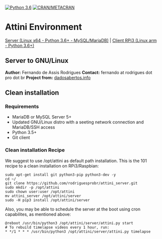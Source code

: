 [![Python 3.6](https://img.shields.io/badge/python-3.6-blue.svg)](https://www.python.org/downloads/release/python-360/) 
[![CRAN/METACRAN](https://img.shields.io/cran/l/devtools.svg)](http://www.gnu.org/licenses/gpl-3.0.html)

# Attini Environment

[Server (Linux x64 - Python 3.6+ - MySQL/MariaDB)](https://github.com/rodriguesprobr/attini_server "Attini Server x64") | [Client RPi3 (Linux arm - Python 3.6+)](https://github.com/rodriguesprobr/attini_client_rpi3 "Attini Client - RPi 3")

## Server to GNU/Linux

**Author:** Fernando de Assis Rodrigues 
**Contact:** fernando at rodrigues dot pro dot br
**Project from:** [dadosabertos.info](http://dadosabertos.info/projects/attini)

## Clean installation

### Requirements
+ MariaDB or MySQL Server 5+
+ Updated GNU/Linux distro with a seeting network connection and MariaDB/SSH access
+ Python 3.5+
+ Git client

### Clean installation Recipe

We suggest to use /opt/attini as default path installation.
This is the 101 recipe to a clean installation on RPi3/Raspbian:
```
sudo apt-get install git python3-pip python3-dev -y
cd ~/
git clone https://github.com/rodriguesprobr/attini_server.git
sudo mkdir -p /opt/attini
sudo chown user:user /opt/attini 
mv attini_server /opt/attini/server
sudo -H pip3 install /opt/attini/server
```
Also, you may be able to schedule the server at the boot using cron capabilites, as mentioned above:
```
@reboot /usr/bin/python3 /opt/attini/server/attini.py start
# To rebuild timelapse videos every 1 hour, run: 
* */1 * * * /usr/bin/python3 /opt/attini/server/attini.py timelapse
```
